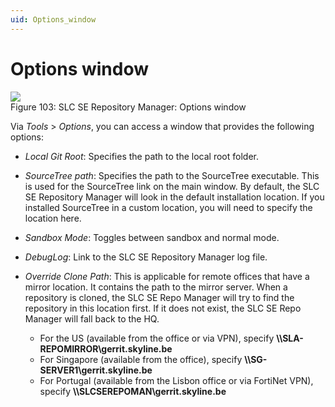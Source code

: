 ```yaml
---
uid: Options_window
---
```


# Options window

![](~/develop/images/SLCSERepoManager_Options.png)
<br>Figure 103: SLC SE Repository Manager: Options window

Via *Tools* > *Options*, you can access a window that provides the following options:

- *Local Git Root*: Specifies the path to the local root folder.

- *SourceTree path*: Specifies the path to the SourceTree executable. This is used for the SourceTree link on the main window. By default, the SLC SE Repository Manager will look in the default installation location. If you installed SourceTree in a custom location, you will need to specify the location here.

- *Sandbox Mode*: Toggles between sandbox and normal mode.

- *DebugLog*: Link to the SLC SE Repository Manager log file.

- *Override Clone Path*: This is applicable for remote offices that have a mirror location. It contains the path to the mirror server. When a repository is cloned, the SLC SE Repo Manager will try to find the repository in this location first. If it does not exist, the SLC SE Repo Manager will fall back to the HQ. 

  - For the US (available from the office or via VPN), specify **\\\SLA-REPOMIRROR\gerrit.skyline.be**
  - For Singapore (available from the office), specify **\\\SG-SERVER1\gerrit.skyline.be**
  - For Portugal (available from the Lisbon office or via FortiNet VPN), specify **\\\SLCSEREPOMAN\gerrit.skyline.be**
